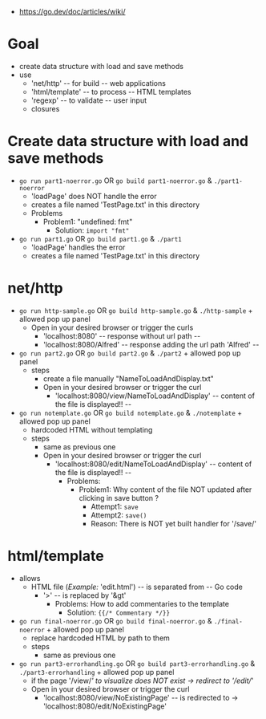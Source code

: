 * https://go.dev/doc/articles/wiki/

# Goal
* create data structure with load and save methods
* use
  * 'net/http' -- for build -- web applications
  * 'html/template' -- to process -- HTML templates
  * 'regexp' -- to validate -- user input
  * closures

# Create data structure with load and save methods
* `go run part1-noerror.go` OR `go build part1-noerror.go` & `./part1-noerror`
  * 'loadPage' does NOT handle the error
  * creates a file named 'TestPage.txt' in this directory
  * Problems
    * Problem1: "undefined: fmt"
      * Solution: `import "fmt"`
* `go run part1.go` OR `go build part1.go` & `./part1`
  * 'loadPage' handles the error
  * creates a file named 'TestPage.txt' in this directory

# net/http
* `go run http-sample.go` OR `go build http-sample.go` & `./http-sample` + allowed pop up panel
  * Open in your desired browser or trigger the curls
    * 'localhost:8080'    -- response without url path --
    * 'localhost:8080/Alfred'    -- response adding the url path 'Alfred' --
* `go run part2.go` OR `go build part2.go` & `./part2` + allowed pop up panel
  * steps
    * create a file manually "NameToLoadAndDisplay.txt"
    * Open in your desired browser or trigger the curl
      * 'localhost:8080/view/NameToLoadAndDisplay'    -- content of the file is displayed!! --
* `go run notemplate.go` OR `go build notemplate.go` & `./notemplate` + allowed pop up panel
  * hardcoded HTML without templating 
  * steps
    * same as previous one
    * Open in your desired browser or trigger the curl
      * 'localhost:8080/edit/NameToLoadAndDisplay'    -- content of the file is displayed!! --
        * Problems:
          * Problem1: Why content of the file NOT updated after clicking in save button ?
            * Attempt1: `save`
            * Attempt2: `save()`
            * Reason: There is NOT yet built handler for '/save/'

# html/template
* allows
  * HTML file (_Example:_ 'edit.html') -- is separated from -- Go code
    * '>'  -- is replaced by '&gt'
      * Problems: How to add commentaries to the template 
        * Solution: `{{/* Commentary */}}`
* `go run final-noerror.go` OR `go build final-noerror.go` & `./final-noerror` + allowed pop up panel
  * replace hardcoded HTML by path to them
  * steps
    * same as previous one
* `go run part3-errorhandling.go` OR `go build part3-errorhandling.go` & `./part3-errorhandling` + allowed pop up panel
  * if the page '/view/*' to visualize does NOT exist -> redirect to '/edit/*'
  * Open in your desired browser or trigger the curl
    * 'localhost:8080/view/NoExistingPage' -- is redirected to -> 'localhost:8080/edit/NoExistingPage' 


